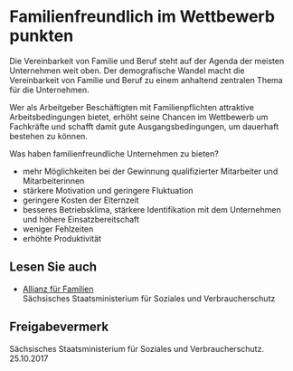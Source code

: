 # Familienfreundlich im Wettbewerb punkten

Die Vereinbarkeit von Familie und Beruf steht auf der Agenda der meisten Unternehmen weit oben. Der demografische Wandel macht die Vereinbarkeit von Familie und Beruf zu einem anhaltend zentralen Thema für die Unternehmen.

Wer als Arbeitgeber Beschäftigten mit Familienpflichten attraktive Arbeitsbedingungen bietet, erhöht seine Chancen im Wettbewerb um Fachkräfte und schafft damit gute Ausgangsbedingungen, um dauerhaft bestehen zu können.

Was haben familienfreundliche Unternehmen zu bieten?

* mehr Möglichkeiten bei der Gewinnung qualifizierter Mitarbeiter und Mitarbeiterinnen
* stärkere Motivation und geringere Fluktuation
* geringere Kosten der Elternzeit
* besseres Betriebsklima, stärkere Identifikation mit dem Unternehmen und höhere Einsatzbereitschaft
* weniger Fehlzeiten
* erhöhte Produktivität

## Lesen Sie auch

* [Allianz für Familien](http://www.familie.sachsen.de/Allianz-fuer-Familien.html)  
  Sächsisches Staatsministerium für Soziales und Verbraucherschutz

## Freigabevermerk

Sächsisches Staatsministerium für Soziales und Verbraucherschutz. 25.10.2017
